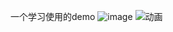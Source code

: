 一个学习使用的demo
![image](https://github.com/user-attachments/assets/debaca05-aecf-47ad-92ab-efe47ad316c0)
![动画](https://github.com/user-attachments/assets/4422f10e-50c6-4a3b-b870-e14cfbacd496)
